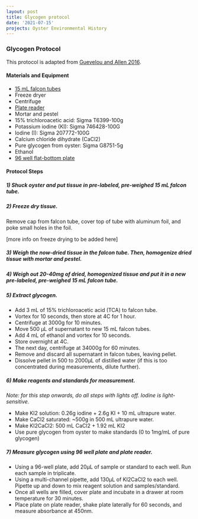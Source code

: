 ```yaml
---
layout: post
title: Glycogen protocol
date: '2021-07-15'
projects: Oyster Environmental History  
---
```


### Glycogen Protocol

This protocol is adapted from [Guevelou and Allen 2016](https://www.sciencedirect.com/science/article/abs/pii/S0044848616301338). 

#### Materials and Equipment 
- [15 mL falcon tubes](https://www.fishersci.com/shop/products/falcon-15ml-conical-centrifuge-tubes-5/p-193301)
- Freeze dryer
- Centrifuge
- [Plate reader](https://www.moleculardevices.com/products/microplate-readers/multi-mode-readers/spectramax-id3-id5-readers#gref)
- Mortar and pestel 
- 15% trichloroacetic acid: Sigma T6399-100g
- Potassium iodine (KI): Sigma 746428-100G
- Iodine (I): Sigma 207772-100G
- Calcium chloride dihydrate (CaCl2) 
- Pure glycogen from oyster: Sigma G8751-5g
- Ethanol
- [96 well flat-bottom plate](https://ecatalog.corning.com/life-sciences/b2c/US/en/Microplates/Assay-Microplates/96-Well-Microplates/Corning®-96-well-Clear-Polystyrene-Microplates/p/3370)

#### Protocol Steps 

##### 1) Shuck oyster and put tissue in pre-labeled, pre-weighed 15 mL falcon tube. 

##### 2) Freeze dry tissue. 

Remove cap from falcon tube, cover top of tube with aluminum foil, and poke small holes in the foil. 

[more info on freeze drying to be added here]

##### 3) Weigh the now-dried tissue in the falcon tube. Then, homogenize dried tissue with mortar and pestel. 

##### 4) Weigh out 20-40mg of dried, homogenized tissue and put it in a new pre-labeled, pre-weighed 15 mL falcon tube. 

##### 5) Extract glycogen. 

- Add 3 mL of 15% trichloroacetic acid (TCA) to falcon tube.
- Vortex for 10 seconds, then store at 4C for 1 hour.
- Centrifuge at 3000g for 10 minutes. 
- Move 500 µL of supernatant to new 15 mL falcon tubes. 
- Add 4 mL of ethanol and vortex for 10 seconds. 
- Store overnight at 4C. 
- The next day, centrifuge at 34000g for 60 minutes. 
- Remove and discard all supernatant in falcon tubes, leaving pellet. 
- Dissolve pellet in 500 to 2000µL of distilled water (if this is too concentrated during measurements, dilute further). 

##### 6) Make reagents and standards for measurement. 

*Note: for this step onwards, do all steps with lights off. Iodine is light-sensitive.*

- Make KI2 solution: 0.26g iodine + 2.6g KI + 10 mL ultrapure water.
- Make CaCl2 saturated: ~500g in 500 mL ultrapure water.
- Make KI2CaCl2: 500 mL CaCl2 + 1.92 mL KI2
- Use pure glycogen from oyster to make standards (0 to 1mg/mL of pure glycogen)

##### 7) Measure glycogen using 96 well plate and plate reader. 

- Using a 96-well plate, add 20µL of sample or standard to each well. Run each sample in triplicate.
- Using a multi-channel pipette, add 130µL of KI2CaCl2 to each well. Pipette up and down to mix reagent solution and samples/standard. 
- Once all wells are filled, cover plate and incubate in a drawer at room temperature for 30 minutes. 
- Place plate on plate reader, shake plate laterally for 60 seconds, and measure absorbance at 450nm. 



